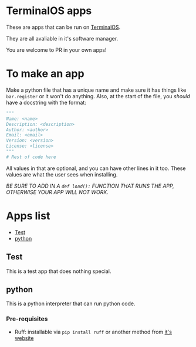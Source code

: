 # TerminalOS apps
These are apps that can be run on [TerminalOS](https://github.com/Tsunami014/TerminalOS).

They are all avaliable in it's software manager.

You are welcome to PR in your own apps!

# To make an app
Make a python file that has a unique name and make sure it has things like `bar.register` or it won't do anything. Also, at the start of the file, you *should* have a docstring with the format:
```python
"""
Name: <name>
Description: <description>
Author: <author>
Email: <email>
Version: <version>
License: <license>
"""
# Rest of code here
```
All values in that are optional, and you can have other lines in it too. These values are what the user sees when installing.

*BE SURE TO ADD IN A `def load():` FUNCTION THAT RUNS THE APP, OTHERWISE YOUR APP WILL NOT WORK.*

# Apps list
- [Test](#test)
- [python](#python)

## Test
This is a test app that does nothing special.

## python
This is a python interpreter that can run python code.

### Pre-requisites
- Ruff: installable via `pip install ruff` or another method from [it's website](https://docs.astral.sh/ruff/installation/)
